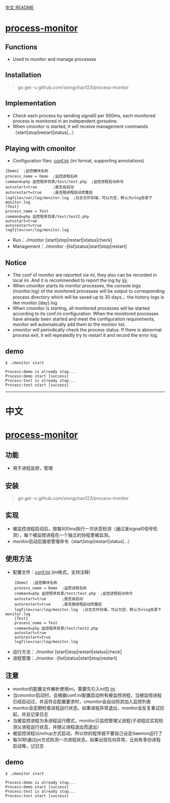[中文 README](#中文)

# [process-monitor](https://github.com/xiongchao123/process-monitor)
## Functions
* Used to monitor and manage processes

## Installation
> go get -u github.com/xiongchao123/process-monitor

## Implementation
* Check each process by sending signal0 per 500ms, each monitored process is monitored in an independent goroutine.
* When cmonitor is started, it will receive management commands（start|stop|restart|status|...）

## Playing with cmonitor
* Configuration files: [conf.ini](https://github.com/xiongchao123/process-monitor/blob/master/conf/conf.ini) (ini format, supporting annotations)

```
[Demo]  ;监控模块名称
process_name = Demo  ;监控进程名称
command=php 监控程序目录/test/test.php  ;监控进程启动命令
autostart=true       ;是否自启动
autorestart=true     ;是否随进程启动而重启
logfile=/var/log/monitor.log  ;日志文件存储，可以为空，默认为xlog目录下monitor.log
[Test]
process_name = Test
command=php 监控程序目录/test/test2.php
autostart=true
autorestart=true
logfile=/var/log/monitor.log

```
* Run：./monitor [start|stop|restart|status|check]
* Management：./monitor -[list|status|start|stop|restart]

## Notice
* The conf of monitor are reported via ini, they also can be recorded in local ini.  And it is recommended to report the log by [ini](github.com/ini).
* When cmonitor starts its monitor processes, the console logs (monitor.log) of the monitored processes will be output to corresponding process directory which will be saved up to 30 days.，the history logs is like monitor.{day}.log
* When cmonitor is starting, all monitored processes will be started according to its conf.ini configuration. When the monitored processes have already been started and meet the configuration requirements, monitor will automatically add them to the monitor list.
* cmonitor will periodically check the process status. If there is abnormal process exit, it will repeatedly try to restart it and record the error log.

## demo
```
$ ./monitor start

Process:demo is already stop...
Process:demo start [success]
Process:test is already stop...
Process:test start [success]

```

---
中文
===

# [process-monitor](https://github.com/xiongchao123/process-monitor)
## 功能
* 用于进程监控，管理

## 安装
> go get -u github.com/xiongchao123/process-monitor

## 实现
* 被监控进程启动后，按每500ms执行一次状态检测（通过发signal0信号检测），每个被监控进程在一个独立的协程里被监测。
* monitor启动后接收管理命令（start|stop|restart|status|...）

## 使用方法
* 配置文件：[conf.ini](https://github.com/xiongchao123/process-monitor/blob/master/conf/conf.ini) (ini格式，支持注释)

```
    [Demo]  ;监控模块名称
    process_name = Demo  ;监控进程名称
    command=php 监控程序目录/test/test.php  ;监控进程启动命令
    autostart=true       ;是否自启动
    autorestart=true     ;是否随进程启动而重启
    logfile=/var/log/monitor.log  ;日志文件存储，可以为空，默认为xlog目录下monitor.log
    [Test]
    process_name = Test
    command=php 监控程序目录/test/test2.php
    autostart=true
    autorestart=true
    logfile=/var/log/monitor.log
```
* 运行方法：./monitor [start|stop|restart|status|check]
* 进程管理：./monitor -[list|status|start|stop|restart]

## 注意
* monitor的配置文件解析使用ini，需要先引入ini包 [ini](github.com/ini)
* 当cmonitor启动时，会根据conf.ini配置启动所有被监控进程，当被监控进程已经启动过，并且符合配置要求时，cmonitor会自动将其加入监控列表
* monitor会定期检查进程运行状态，如果进程异常退出，monitor会反复重试拉起，并且记录日志
* 当被监控进程为多进程运行模式，monitor只监控管理父进程(子进程应实现检测父进程运行状态，并随父进程退出而退出）
* 被监控进程以nohup方式启动，所以你的程序就不要自己设定daemon运行了
* 每30秒通过ps方式检测一次进程状态，如果出现任何异常，比如有多份进程启动等，记日志

## demo
```
$ ./monitor start

Process:demo is already stop...
Process:demo start [success]
Process:test is already stop...
Process:test start [success]

```
